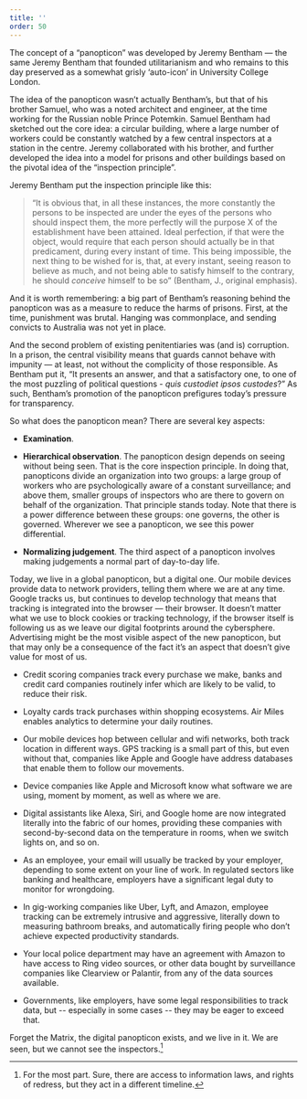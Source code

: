 ```yaml
---
title: ''
order: 50
---
```

The concept of a “panopticon” was developed by Jeremy Bentham — the same Jeremy
Bentham that founded utilitarianism and who remains to this day preserved as a
somewhat grisly ‘auto-icon’ in University College London.

The idea of the panopticon wasn’t actually Bentham’s, but that of his brother
Samuel, who was a noted architect and engineer, at the time working for the
Russian noble Prince Potemkin. Samuel Bentham had sketched out the core idea: a
circular building, where a large number of workers could be constantly watched
by a few central inspectors at a station in the centre. Jeremy collaborated
with his brother, and further developed the idea into a model for prisons and
other buildings based on the pivotal idea of the “inspection principle”.

Jeremy Bentham put the inspection principle like this:

> “It is obvious that, in all these instances, the more constantly the persons
> to be inspected are under the eyes of the persons who should inspect them, the
> more perfectly will the purpose X of the establishment have been attained.
> Ideal perfection, if that were the object, would require that each person
> should actually be in that predicament, during every instant of time. This
> being impossible, the next thing to be wished for is, that, at every instant,
> seeing reason to believe as much, and not being able to satisfy himself to the
> contrary, he should *conceive* himself to be so” (Bentham, J., original
> emphasis).

And it is worth remembering: a big part of Bentham’s reasoning behind the
panopticon was as a measure to reduce the harms of prisons. First, at the time,
punishment was brutal. Hanging was commonplace, and sending convicts to
Australia was not yet in place.

And the second problem of existing penitentiaries was (and is) corruption. In a
prison, the central visibility means that guards cannot behave with impunity —
at least, not without the complicity of those responsible. As Bentham put it,
“It presents an answer, and that a satisfactory one, to one of the most
puzzling of political questions - *quis custodiet ipsos custodes*?” As such,
Bentham’s promotion of the panopticon prefigures today’s pressure for
transparency.

So what does the panopticon mean? There are several key aspects:

* **Examination**. 

* **Hierarchical observation**. The panopticon design depends on seeing without
  being seen. That is the core inspection principle. In doing that, panopticons divide an
  organization into two groups: a large group of workers who are psychologically
  aware of a constant surveillance; and above them, smaller groups of inspectors
  who are there to govern on behalf of the organization. That principle stands
  today. Note that there is a power difference between these groups: one governs,
  the other is governed. Wherever we see a panopticon, we see this power
  differential.

* **Normalizing judgement**. The third aspect of a panopticon involves making
  judgements a normal part of day-to-day life.

Today, we live in a global panopticon, but a digital one. Our mobile devices
provide data to network providers, telling them where we are at any time.
Google tracks us, but continues to develop technology that means that tracking
is integrated into the browser — their browser. It doesn’t matter what we use
to block cookies or tracking technology, if the browser itself is following us
as we leave our digital footprints around the cybersphere. Advertising might be
the most visible aspect of the new panopticon, but that may only be a
consequence of the fact it’s an aspect that doesn’t give value for most of us.

* Credit scoring companies track every purchase we make, banks and credit card
  companies routinely infer which are likely to be valid, to reduce their risk. 
 
* Loyalty cards track purchases within shopping ecosystems. Air Miles enables
  analytics to determine your daily routines. 
  
* Our mobile devices hop between cellular and wifi networks, both track location 
  in different ways. GPS tracking is a small part of this, but even without that, 
  companies like Apple and Google have address databases that enable them to 
  follow our movements. 

* Device companies like Apple and Microsoft know what software we are using, 
  moment by moment, as well as where we are. 
  
* Digital assistants like Alexa, Siri, and Google home are now integrated 
  literally into the fabric of our homes, providing these companies with 
  second-by-second data on the temperature in rooms, when we switch lights on, 
  and so on. 
  
* As an employee, your email will usually be tracked by your employer, depending 
  to some extent on your line of work. In regulated sectors like banking and 
  healthcare, employers have a significant legal duty to monitor for wrongdoing. 
  
* In gig-working companies like Uber, Lyft, and Amazon, employee tracking can be 
  extremely intrusive and aggressive, literally down to measuring bathroom 
  breaks, and automatically firing people who don’t achieve expected productivity 
  standards. 
  
* Your local police department may have an agreement with Amazon to have access 
  to Ring video sources, or other data bought by surveillance companies like 
  Clearview or Palantir, from any of the data sources available. 
  
* Governments, like employers, have some legal responsibilities to track data, 
  but -- especially in some cases -- they may be eager to exceed that.

Forget the Matrix, the digital panopticon exists, and we live in it. We are seen, 
but we cannot see the inspectors.[^1]

[^1]: For the most part. Sure, there are access to information laws, and rights of redress, but they act in a different timeline.